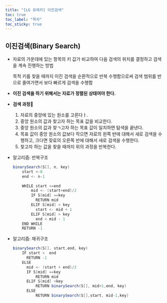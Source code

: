 ```yaml
---
title: "[LG 유레카] 이진검색"
toc: true
toc_label: "목차"
toc_sticky: true
---
```


## 이진검색(Binary Search)

- 자료의 가운데에 있는 항목의 키 값가 비교하여 다음 검색의 위치를 결정하고 검색을 계속 진행하는 방법

  목적 키를 찾을 때까지 이진 검색을 순환적으로 반복 수행함으로써 검색 범위를 반으로 줄여가면서 보다 빠르게 검색을 수행함

- **이진 검색을 하기 위해서는 자료가 정렬된 상태여야 한다.**



- **검색 과정**🔎
  1. 자료의 중앙에 있는 원소를 고른다ㅏ.
  2. 중앙 원소의 값과 찾고자 하는 목표 값을 비교한다.
  3. 중앙 원소의 값과 찾ㄱ고자 하는 목표 값이 일치하면 탐색을 끝낸다.
  4. 목표 값이 중앙 원소의 값보다 작으면 자료의 왼쪽 반에 대해서 새로 검색을 수행하고, 크다면 잦료의 오른쪽 반에 대해서 새로 검색을 수행한다.
  5. 찾고자 하는 값을 찾을 때까지 위의 과정을 반복한다.

- 알고리즘: 반복구조

  ``` JAVA
  binarySearch(S[], n, key)
      start <-0
      end <- n-1
      
      WHILE start <=end
          mid <- (start+end)/2
          IF S[mid] ==key
          	RETURN mid
          ELIF S[mid] < key
          	start <- mid + 1
          ELIF S[mid] > key
          	end < mid - 1
      END WHILE
      RETURN -1
  ```

  

- 알고리즘: 재귀구조

  ``` java
  binarySearch(S[], start,end, key)
      IF start >  end
      	RETURN -1
      ELSE
      	mid <- (start + end)/2
      	IF S[mid] ==key
      		RETURN mid
      	ELIF S[mid] <key
      		RETURN binarySearch(S[], mid+1,end, key)
      	ELSE
      		RETURN binarySearch(S[],start, mid-1,key)
  ```

  